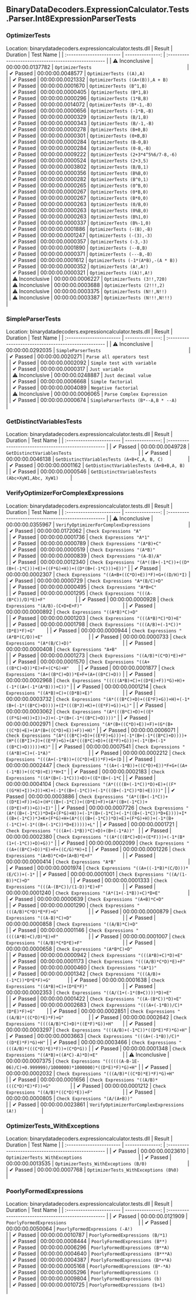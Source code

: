 ## BinaryDataDecoders.ExpressionCalculator.Tests.Parser.Int8ExpressionParserTests

### OptimizerTests
 Location: binarydatadecoders.expressioncalculator.tests.dll
| Result                   | Duration         | Test Name                                          |
| :----------------------- | ---------------: | :--------------------------------------------------- |
|  ⚠ Inconclusive        | 00:00:00.0137782 | `OptimizerTests                                    ` |
|  ✔ Passed               | 00:00:00.0048577 | `OptimizerTests ((A),A)                            ` |
|  ✔ Passed               | 00:00:00.0021332 | `OptimizerTests ((A+(B)),A + B)                    ` |
|  ✔ Passed               | 00:00:00.0001670 | `OptimizerTests (B^1,B)                            ` |
|  ✔ Passed               | 00:00:00.0000405 | `OptimizerTests (B*1,B)                            ` |
|  ✔ Passed               | 00:00:00.0000296 | `OptimizerTests (1*B,B)                            ` |
|  ✔ Passed               | 00:00:00.0014072 | `OptimizerTests (B*-1,-B)                          ` |
|  ✔ Passed               | 00:00:00.0000656 | `OptimizerTests (-1*B,-B)                          ` |
|  ✔ Passed               | 00:00:00.0000329 | `OptimizerTests (B/1,B)                            ` |
|  ✔ Passed               | 00:00:00.0000343 | `OptimizerTests (B/-1,-B)                          ` |
|  ✔ Passed               | 00:00:00.0000278 | `OptimizerTests (B+0,B)                            ` |
|  ✔ Passed               | 00:00:00.0000301 | `OptimizerTests (0+B,B)                            ` |
|  ✔ Passed               | 00:00:00.0000284 | `OptimizerTests (B-0,B)                            ` |
|  ✔ Passed               | 00:00:00.0000284 | `OptimizerTests (0-B,-B)                           ` |
|  ✔ Passed               | 00:00:00.0009222 | `OptimizerTests (2+3*4^5%6/7-8,-6)                 ` |
|  ✔ Passed               | 00:00:00.0000524 | `OptimizerTests (2+3,5)                            ` |
|  ✔ Passed               | 00:00:00.0003802 | `OptimizerTests (B/B,1)                            ` |
|  ✔ Passed               | 00:00:00.0000356 | `OptimizerTests (B%B,0)                            ` |
|  ✔ Passed               | 00:00:00.0000282 | `OptimizerTests (B^0,1)                            ` |
|  ✔ Passed               | 00:00:00.0000265 | `OptimizerTests (0^B,0)                            ` |
|  ✔ Passed               | 00:00:00.0000267 | `OptimizerTests (0*B,0)                            ` |
|  ✔ Passed               | 00:00:00.0000267 | `OptimizerTests (B*0,0)                            ` |
|  ✔ Passed               | 00:00:00.0000263 | `OptimizerTests (0/B,0)                            ` |
|  ✔ Passed               | 00:00:00.0000263 | `OptimizerTests (0%B,0)                            ` |
|  ✔ Passed               | 00:00:00.0000263 | `OptimizerTests (B%1,0)                            ` |
|  ✔ Passed               | 00:00:00.0000337 | `OptimizerTests (B%-1,0)                           ` |
|  ✔ Passed               | 00:00:00.0001886 | `OptimizerTests (-(B),-B)                          ` |
|  ✔ Passed               | 00:00:00.0001247 | `OptimizerTests (-(3),-3)                          ` |
|  ✔ Passed               | 00:00:00.0000357 | `OptimizerTests (-3,-3)                            ` |
|  ✔ Passed               | 00:00:00.0001890 | `OptimizerTests (--B,B)                            ` |
|  ✔ Passed               | 00:00:00.0000371 | `OptimizerTests (---B,-B)                          ` |
|  ✔ Passed               | 00:00:00.0001612 | `OptimizerTests (-1*(A*B),-(A * B))                ` |
|  ✔ Passed               | 00:00:00.0000352 | `OptimizerTests (A!,A!)                            ` |
|  ✔ Passed               | 00:00:00.0000321 | `OptimizerTests ((A)!,A!)                          ` |
|  ⚠ Inconclusive        | 00:00:00.0006227 | `OptimizerTests (3!!,720)                          ` |
|  ⚠ Inconclusive        | 00:00:00.0003688 | `OptimizerTests (2!!!,2)                           ` |
|  ⚠ Inconclusive        | 00:00:00.0003375 | `OptimizerTests (N!!,N!!)                          ` |
|  ⚠ Inconclusive        | 00:00:00.0003387 | `OptimizerTests (N!!!,N!!!)                        ` |

### SimpleParserTests
 Location: binarydatadecoders.expressioncalculator.tests.dll
| Result                   | Duration         | Test Name                                          |
| :----------------------- | ---------------: | :--------------------------------------------------- |
|  ⚠ Inconclusive        | 00:00:00.0292035 | `SimpleParserTests                                 ` |
|  ✔ Passed               | 00:00:00.0020271 | `Parse all operators test                          ` |
|  ✔ Passed               | 00:00:00.0002092 | `Simple test with variable                         ` |
|  ✔ Passed               | 00:00:00.0000317 | `Just variable                                     ` |
|  ⚠ Inconclusive        | 00:00:00.0248887 | `Just decimal value                                ` |
|  ✔ Passed               | 00:00:00.0006668 | `Simple factorial                                  ` |
|  ✔ Passed               | 00:00:00.0004089 | `Negative factorial                                ` |
|  ⚠ Inconclusive        | 00:00:00.0006065 | `Parse Complex Expression                          ` |
|  ✔ Passed               | 00:00:00.0000674 | `SimpleParserTests (B*--A,B * --A)                 ` |

### GetDistinctVariablesTests
 Location: binarydatadecoders.expressioncalculator.tests.dll
| Result                   | Duration         | Test Name                                          |
| :----------------------- | ---------------: | :--------------------------------------------------- |
|  ✔ Passed               | 00:00:00.0049728 | `GetDistinctVariablesTests                         ` |
|  ✔ Passed               | 00:00:00.0046138 | `GetDistinctVariablesTests (A+B+C,A, B, C)         ` |
|  ✔ Passed               | 00:00:00.0001162 | `GetDistinctVariablesTests (A+B+B,A, B)            ` |
|  ✔ Passed               | 00:00:00.0000546 | `GetDistinctVariablesTests (Abc+XyW1,Abc, XyW1)    ` |

### VerifyOptimizerForComplexExpressions
 Location: binarydatadecoders.expressioncalculator.tests.dll
| Result                   | Duration         | Test Name                                          |
| :----------------------- | ---------------: | :--------------------------------------------------- |
|  ⚠ Inconclusive        | 00:00:00.0355967 | `VerifyOptimizerForComplexExpressions              ` |
|  ✔ Passed               | 00:00:00.0172062 | `Check Expressions "A"                             ` |
|  ✔ Passed               | 00:00:00.0001736 | `Check Expressions "A*1"                           ` |
|  ✔ Passed               | 00:00:00.0000789 | `Check Expressions "(A*B)+C"                       ` |
|  ✔ Passed               | 00:00:00.0000519 | `Check Expressions "(A*B)"                         ` |
|  ✔ Passed               | 00:00:00.0000839 | `Check Expressions "(A-B)/A"                       ` |
|  ✔ Passed               | 00:00:00.0012340 | `Check Expressions "(A*((B+(-1*C))+((D*(B+(-1*C)))+E)+((F*G)+H))+((D*(B+(-1*C)))+E))"` |
|  ✔ Passed               | 00:00:00.0002307 | `Check Expressions "((A+B+((C*D)+E))*F)+G+((D/H)*I)` |
|  ✔ Passed               | 00:00:00.0000729 | `Check Expressions "A*(B/C)+D"                     ` |
|  ✔ Passed               | 00:00:00.0000495 | `Check Expressions "A*B+C"                         ` |
|  ✔ Passed               | 00:00:00.0001295 | `Check Expressions "(((A-(B*C))/D)*E)+F"           ` |
|  ✔ Passed               | 00:00:00.0000928 | `Check Expressions "(A/B)-(C+D+E+F)"               ` |
|  ✔ Passed               | 00:00:00.0000892 | `Check Expressions "((A*B)*C)+D"                   ` |
|  ✔ Passed               | 00:00:00.0001203 | `Check Expressions "(((A*B)*C)*D)+E"               ` |
|  ✔ Passed               | 00:00:00.0001798 | `Check Expressions "(((A/B)+(-1*C))*(D*E)*F)+G"    ` |
|  ✔ Passed               | 00:00:00.0000944 | `Check Expressions "(A*B*(C/D))+E"                 ` |
|  ✔ Passed               | 00:00:00.0000733 | `Check Expressions "(A*(B/C)+D)"                   ` |
|  ✔ Passed               | 00:00:00.0000408 | `Check Expressions "A+B"                           ` |
|  ✔ Passed               | 00:00:00.0001273 | `Check Expressions "((A/B)*(C*D)*E)+F"             ` |
|  ✔ Passed               | 00:00:00.0001570 | `Check Expressions "((A+((B*C)+D))*E)+F+(C*G)+H"   ` |
|  ✔ Passed               | 00:00:00.0001877 | `Check Expressions "(A+((B*C)+D))*E+F+(A+((B*C)+D))` |
|  ✔ Passed               | 00:00:00.0002968 | `Check Expressions "(((((A*B)+C)+((D*E)+F))*G)+H)+(-1*((A+(-1*(A*B)))+C))"` |
|  ✔ Passed               | 00:00:00.0001214 | `Check Expressions "((A*B)+C)+((D*B)+E)"           ` |
|  ✔ Passed               | 00:00:00.0003732 | `Check Expressions "(A*(((B*C)+D)+((E*F)+G))+H)+(-1*(B+(-1*((B*C)+D))))+(I*(((B*J)+K)+((E*F)+G))+L)"` |
|  ✔ Passed               | 00:00:00.0003062 | `Check Expressions "(A*(((B*C)+D)+((E*((F*G)+H))+I))+J)+(-1*(B+(-1*((B*C)+D))))"` |
|  ✔ Passed               | 00:00:00.0002971 | `Check Expressions "(A*(B+((C*D)+E))+F)+(G*(B+((C*D)+E)+(A*(B+((C*D)+E))+F))+H)"` |
|  ✔ Passed               | 00:00:00.0006071 | `Check Expressions "(A*(((B*C)+D)+((E*F)+G)))+(-1*(B+(-1*((B*C)+D))))+(H*(((B*I)+J)+((E*F)+G)+(A*(((B*C)+D)+((E*F)+G)))+(-1*(B+(-1*((B*C)+D)))))+K)"` |
|  ✔ Passed               | 00:00:00.0007541 | `Check Expressions "((A*B)+C)+(-1*A)"              ` |
|  ✔ Passed               | 00:00:00.0002212 | `Check Expressions "(((A+(-1*B))+((C*D)+E))*F)+G+(D` |
|  ✔ Passed               | 00:00:00.0002447 | `Check Expressions "((A+(-1*B))+((C*D)+E))*F+G+((A+(-1*B))+((C*D)+E))*H+I"` |
|  ✔ Passed               | 00:00:00.0002183 | `Check Expressions "((A*(B+(-1*C)))+D)+((E*(B+(-1*C` |
|  ✔ Passed               | 00:00:00.0004104 | `Check Expressions "(A*((((B+(-1*C))*D)+E)+((F*((G*H)+I))+J))+K)+(-1*((B+(-1*C))+(-1*(((B+(-1*C))*D)+E))))"` |
|  ✔ Passed               | 00:00:00.0003886 | `Check Expressions "(A*((B+(-1*C))+((D*E)+F))+G)+(H*((B+(-1*C))+((D*E)+F)+(A*((B+(-1*C))+((D*E)+F))+G))+I)"` |
|  ✔ Passed               | 00:00:00.0007726 | `Check Expressions "(A*((B+(-1*C))*D+E+(F*G)+H))+(-1*(B+(-1*C)+(-1*((B+(-1*C))*D+E))))+I*((B+(-1*C))*J+K+(F*G)+H+(A*((((B+(-1*C))*D)+E)+(F*G)+H))+(-1*(B+(-1*C)+(-1*((B+(-1*C))*D+E)))))+L"` |
|  ✔ Passed               | 00:00:00.0001721 | `Check Expressions "(((A+(-1*B))*C)+D)+(B+(-1*A))" ` |
|  ✔ Passed               | 00:00:00.0002380 | `Check Expressions "((A*(((B*C)+D)+(E*F)))+(-1*(B*(1+(-1*C))+D)+G))"` |
|  ✔ Passed               | 00:00:00.0002099 | `Check Expressions "((A+((B*C)+D))*E)+F+((C/G)*H)+I` |
|  ✔ Passed               | 00:00:00.0001226 | `Check Expressions "(A+B)*C+D+(A+B)*E+F"           ` |
|  ✔ Passed               | 00:00:00.0000414 | `Check Expressions "A*B"                           ` |
|  ✔ Passed               | 00:00:00.0001974 | `Check Expressions "((A+((-1*B)*(C/D)))*(E/C))+(-1*` |
|  ✔ Passed               | 00:00:00.0001001 | `Check Expressions "((A/(1-B))*C)+D"               ` |
|  ✔ Passed               | 00:00:00.0001333 | `Check Expressions "(((A-(B*C))/(1-D))*E)+F"       ` |
|  ✔ Passed               | 00:00:00.0001240 | `Check Expressions "(A*(1+(-1*B))+C)*D+E"          ` |
|  ✔ Passed               | 00:00:00.0000639 | `Check Expressions "(A+B)*C+D"                     ` |
|  ✔ Passed               | 00:00:00.0001290 | `Check Expressions "(((A/B)*C*D)*E*F)+G"           ` |
|  ✔ Passed               | 00:00:00.0000879 | `Check Expressions "((A-B)*C)+D"                   ` |
|  ✔ Passed               | 00:00:00.0000858 | `Check Expressions "((A/B)*C)+D"                   ` |
|  ✔ Passed               | 00:00:00.0001146 | `Check Expressions "((((A*B)+C)/D)*E)+F"           ` |
|  ✔ Passed               | 00:00:00.0001007 | `Check Expressions "((A/B)*C*D*E)+F"               ` |
|  ✔ Passed               | 00:00:00.0000658 | `Check Expressions "(A*B*C)+D"                     ` |
|  ✔ Passed               | 00:00:00.0000942 | `Check Expressions "(((A*B)+C)*D)+E"               ` |
|  ✔ Passed               | 00:00:00.0001173 | `Check Expressions "(((A/B)*C*D)*E)+F"             ` |
|  ✔ Passed               | 00:00:00.0000460 | `Check Expressions "(A*1)"                         ` |
|  ✔ Passed               | 00:00:00.0001342 | `Check Expressions "(((A/B)+(-1*C))*D*E*F)+G"      ` |
|  ✔ Passed               | 00:00:00.0001638 | `Check Expressions "((A*B)+C)+(D*E*F)"             ` |
|  ✔ Passed               | 00:00:00.0002353 | `Check Expressions "((A/(1+(-1*(B+C))))*D)+E"      ` |
|  ✔ Passed               | 00:00:00.0001422 | `Check Expressions "((A-(B*C))*D)+E"               ` |
|  ✔ Passed               | 00:00:00.0002683 | `Check Expressions "(((A+(-1*B))/C)*(D*E)*F)+G"    ` |
|  ✔ Passed               | 00:00:00.0002851 | `Check Expressions "((A/B)*((C*D)*E)*F)+G"         ` |
|  ✔ Passed               | 00:00:00.0002642 | `Check Expressions "((((A/B)*C)+D)*((E*F)*G))+H"   ` |
|  ✔ Passed               | 00:00:00.0003297 | `Check Expressions "(((A/B)+(-1*C))*((D*E)*F)*G)+H"` |
|  ✔ Passed               | 00:00:00.0003663 | `Check Expressions "(((A+(-1*B))/C)*((D*E)*F)*G)+H"` |
|  ✔ Passed               | 00:00:00.0003466 | `Check Expressions "(((A/B)*(((C*D)*E)*F))+(C*D*G))` |
|  ✔ Passed               | 00:00:00.0001348 | `Check Expressions "((A*B)+((A*C)-A)*D)+E"         ` |
|  ⚠ Inconclusive        | 00:00:00.0007375 | `Check Expressions "((((((A-B-1E-06)/C)+0.999999)/1000000)*1000000)*((D*E)*F)*G)+H"` |
|  ✔ Passed               | 00:00:00.0002032 | `Check Expressions "(((A/B)*((C*D)*E)*F)*G)+H"     ` |
|  ✔ Passed               | 00:00:00.0001656 | `Check Expressions "((A/B)*(((C*D)*E)*F))+G"       ` |
|  ✔ Passed               | 00:00:00.0001212 | `Check Expressions "((A/B)*((C*D)*E))+F"           ` |
|  ✔ Passed               | 00:00:00.0000805 | `Check Expressions "(A/(A+B))"                     ` |
|  ✔ Passed               | 00:00:00.0023861 | `VerifyOptimizerForComplexExpressions (A!)         ` |

### OptimizerTests_WithExceptions
 Location: binarydatadecoders.expressioncalculator.tests.dll
| Result                   | Duration         | Test Name                                          |
| :----------------------- | ---------------: | :--------------------------------------------------- |
|  ✔ Passed               | 00:00:00.0023610 | `OptimizerTests_WithExceptions                     ` |
|  ✔ Passed               | 00:00:00.0013535 | `OptimizerTests_WithExceptions (B/0)               ` |
|  ✔ Passed               | 00:00:00.0007768 | `OptimizerTests_WithExceptions (B%0)               ` |

### PoorlyFormedExpressions
 Location: binarydatadecoders.expressioncalculator.tests.dll
| Result                   | Duration         | Test Name                                          |
| :----------------------- | ---------------: | :--------------------------------------------------- |
|  ✔ Passed               | 00:00:00.0121909 | `PoorlyFormedExpressions                           ` |
|  ✔ Passed               | 00:00:00.0050064 | `PoorlyFormedExpressions (-A!)                     ` |
|  ✔ Passed               | 00:00:00.0010787 | `PoorlyFormedExpressions (B/*1)                    ` |
|  ✔ Passed               | 00:00:00.0008444 | `PoorlyFormedExpressions (B**)                     ` |
|  ✔ Passed               | 00:00:00.0006296 | `PoorlyFormedExpressions (B**A)                    ` |
|  ✔ Passed               | 00:00:00.0004640 | `PoorlyFormedExpressions (B***A)                   ` |
|  ✔ Passed               | 00:00:00.0004387 | `PoorlyFormedExpressions (B*+*A)                   ` |
|  ✔ Passed               | 00:00:00.0005168 | `PoorlyFormedExpressions (B*-*A)                   ` |
|  ✔ Passed               | 00:00:00.0005296 | `PoorlyFormedExpressions ()                        ` |
|  ✔ Passed               | 00:00:00.0009804 | `PoorlyFormedExpressions (b)                       ` |
|  ✔ Passed               | 00:00:00.0010725 | `PoorlyFormedExpressions (b+1)                     ` |

